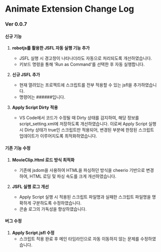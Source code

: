 # Animate Extension Change Log

### Ver 0.0.7

#### 신규 기능

1. **robotjs를 활용한 JSFL 자동 실행 기능 추가**
   - JSFL 실행 시 경고창이 나타나더라도 자동으로 처리되도록 개선하였습니다.
   - 키보드 명령을 통해 'Run as Command'를 선택한 후 자동 실행합니다.

2. **신규 JSFL 추가**
   - 현재 열려있는 프로젝트에 스크립트를 전부 적용할 수 있는 jsfl을 추가하였습니다.
   - 명령어는 ######입니다.

3. **Apply Script Dirty 적용**
   - VS Code에서 코드가 수정될 때 Dirty 상태를 감지하여, 해당 정보를 script_setting.xml에 저장하도록 개선하였습니다. 이로써 Apply Script 실행 시 Dirty 상태가 true인 스크립트만 적용되어, 변경된 부분에 한정된 스크립트 업데이트가 이루어지도록 최적화하였습니다.


#### 기존 기능 수정

1. **MovieClip.Html 로드 방식 최적화**
   - 기존에 jsdom을 사용하여 HTML을 파싱하던 방식을 cheerio 기반으로 변경하여, HTML 로딩 및 파싱 속도를 크게 개선하였습니다.

2. **JSFL 실행 로그 개선**
   - Apply Script 실행 시 적용된 스크립트 파일명과 실패한 스크립트 파일명을 명확하게 구분하도록 수정하였습니다.
   - 콘솔 로그의 가독성을 향상하였습니다.

#### 버그 수정

1. **Apply Script.jsfl 수정**
   - 스크립트 적용 완료 후 메인 타임라인으로 자동 이동하지 않는 문제를 수정하였습니다.


